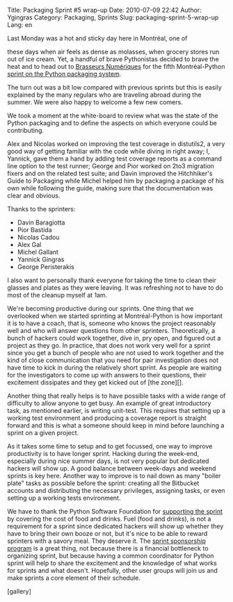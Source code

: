 Title: Packaging Sprint #5 wrap-up
Date: 2010-07-09 22:42
Author: Ygingras
Category: Packaging, Sprints
Slug: packaging-sprint-5-wrap-up
Lang: en

<!--:en-->Last Monday was a hot and sticky day here in Montréal, one of
these days when air feels as dense as molasses, when grocery stores run
out of ice cream. Yet, a handful of brave Pythonistas decided to brave
the heat and to head out to [Brasseurs Numériques][] for the fifth
Montréal-Python [sprint on the Python packaging system][].

The turn out was a bit low compared with previous sprints but this is
easily explained by the many regulars who are traveling abroad during
the summer. We were also happy to welcome a few new comers.

We took a moment at the white-board to review what was the state of the
Python packaging and to define the aspects on which everyone could be
contributing.

Alex and Nicolas worked on improving the test coverage in distutils2, a
very good way of getting familiar with the code while diving in right
away; I, Yannick, gave them a hand by adding test coverage reports as a
command line option to the test runner; George and Pior worked on 2to3
migration fixers and on the related test suite; and Davin improved the
Hitchhiker's Guide to Packaging while Michel helped him by packaging a
package of his own while following the guide, making sure that the
documentation was clear and obvious.

Thanks to the sprinters:

-   Davin Baragiotta
-   Pior Bastida
-   Nicolas Cadou
-   Alex Gal
-   Michel Gallant
-   Yannick Gingras
-   George Peristerakis

I also want to personally thank everyone for taking the time to clean
their glasses and plates as they were leaving. It was refreshing not to
have to do most of the cleanup myself at 1am.

</p>
We're becoming productive during our sprints. One thing that we
overlooked when we started sprinting at Montréal-Python is how important
it is to have a coach, that is, someone who knows the project reasonably
well and who will answer questions from other sprinters. Theoretically,
a bunch of hackers could work together, dive in, pry open, and figured
out a project as they go. In practice, that does not work very well for
a sprint since you get a bunch of people who are not used to work
together and the kind of close communication that you need for pair
investigation does not have time to kick in during the relatively short
sprint. As people are waiting for the investigators to come up with
answers to their questions, their excitement dissipates and they get
kicked out of [the zone][].

Another thing that really helps is to have possible tasks with a wide
range of difficulty to allow anyone to get busy. An example of great
introductory task, as mentioned earlier, is writing unit-test. This
requires that setting up a working test environment and producing a
coverage report is straight forward and this is what a someone should
keep in mind before launching a sprint on a given project.

As it takes some time to setup and to get focussed, one way to improve
productivity is to have longer sprint. Hacking during the week-end,
especially during nice summer days, is not very popular but dedicated
hackers will show up. A good balance between week-days and weekend
sprints is key here. Another way to improve is to nail down as many
"boiler plate" tasks as possible before the sprint: creating all the
Bitbucket accounts and distributing the necessary privileges, assigning
tasks, or even setting up a working tests environment.

We have to thank the Python Software Foundation for [supporting the
sprint][] by covering the cost of food and drinks. Fuel (food and
drinks), is not a requirement for a sprint since dedicated hackers will
show up whether they have to bring their own booze or not, but it's nice
to be able to reward sprinters with a savory meal. They deserve it. The
[sprint sponsorship program][] is a great thing, not because there is a
financial bottleneck to organizing sprint, but because having a common
coordinator for Python sprint will help to share the excitement and the
knowledge of what works for sprints and what doesn't. Hopefully, other
user groups will join us and make sprints a core element of their
schedule.

[gallery]<!--:-->

  [Brasseurs Numériques]: http://ajah.ca/blog
  [sprint on the Python packaging system]: http://montrealpython.org/2010/07/packaging-sprint-5/
  [the zone]: http://en.wikipedia.org/wiki/Flow_(psychology)
  [supporting the sprint]: http://pythonsprints.com/2010/07/4/our-first-sponsored-sprint-montreal-python-packagi/
  [sprint sponsorship program]: http://pythonsprints.com/
